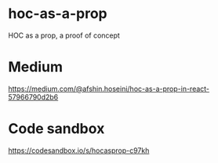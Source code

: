 # hoc-as-a-prop
HOC as a prop, a proof of concept

# Medium
https://medium.com/@afshin.hoseini/hoc-as-a-prop-in-react-57966790d2b6

# Code sandbox
https://codesandbox.io/s/hocasprop-c97kh
